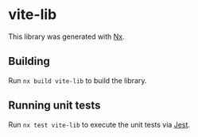 # vite-lib

This library was generated with [Nx](https://nx.dev).

## Building

Run `nx build vite-lib` to build the library.

## Running unit tests

Run `nx test vite-lib` to execute the unit tests via [Jest](https://jestjs.io).
